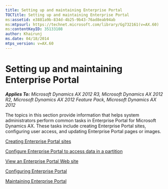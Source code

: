 ```yaml
---
title: Setting up and maintaining Enterprise Portal
TOCTitle: Setting up and maintaining Enterprise Portal
ms:assetid: e3881a9b-834d-4b25-9b43-76ad8eab94ab
ms:mtpsurl: https://technet.microsoft.com/library/Gg732161(v=AX.60)
ms:contentKeyID: 35133108
author: Khairunj
ms.date: 04/18/2014
mtps_version: v=AX.60
---
```


# Setting up and maintaining Enterprise Portal 


_**Applies To:** Microsoft Dynamics AX 2012 R3, Microsoft Dynamics AX 2012 R2, Microsoft Dynamics AX 2012 Feature Pack, Microsoft Dynamics AX 2012_

The topics in this section provide information that helps system administrators perform common tasks in Enterprise Portal for Microsoft Dynamics AX. These tasks include creating Enterprise Portal sites, configuring user access, and updating Enterprise Portal pages or images.

[Creating Enterprise Portal sites](creating-enterprise-portal-sites.md)

[Configure Enterprise Portal to access data in a partition](configure-enterprise-portal-to-access-data-in-a-partition.md)

[View an Enterprise Portal Web site](view-an-enterprise-portal-web-site.md)

[Configuring Enterprise Portal](configuring-enterprise-portal.md)

[Maintaining Enterprise Portal](maintaining-enterprise-portal.md)

  


